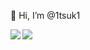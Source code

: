 👋 Hi, I’m @1tsuk1

<!-- ![Top Languages Card](https://github-readme-stats.vercel.app/api/top-langs/?username=1tsuk1) -->

<a href="https://github.com/anuraghazra/github-readme-stats">
  <img align="left" src="https://github-readme-stats.vercel.app/api?username=1tsuk1&count_private=true&show_icons=true" />
</a>
<a href="https://github.com/anuraghazra/github-readme-stats">
  <img align="left" src="https://github-readme-stats.vercel.app/api/top-langs/?username=1tsuk1" />
</a>
